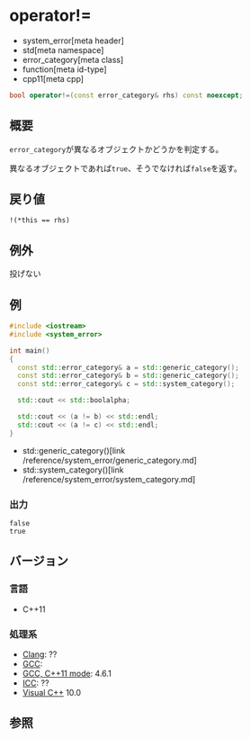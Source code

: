# operator!=
* system_error[meta header]
* std[meta namespace]
* error_category[meta class]
* function[meta id-type]
* cpp11[meta cpp]

```cpp
bool operator!=(const error_category& rhs) const noexcept;
```

## 概要
`error_category`が異なるオブジェクトかどうかを判定する。

異なるオブジェクトであれば`true`、そうでなければ`false`を返す。


## 戻り値
`!(*this == rhs)`


## 例外
投げない


## 例
```cpp example
#include <iostream>
#include <system_error>

int main()
{
  const std::error_category& a = std::generic_category();
  const std::error_category& b = std::generic_category();
  const std::error_category& c = std::system_category();

  std::cout << std::boolalpha;

  std::cout << (a != b) << std::endl;
  std::cout << (a != c) << std::endl;
}
```
* std::generic_category()[link /reference/system_error/generic_category.md]
* std::system_category()[link /reference/system_error/system_category.md]

### 出力
```
false
true
```

## バージョン
### 言語
- C++11

### 処理系
- [Clang](/implementation.md#clang): ??
- [GCC](/implementation.md#gcc): 
- [GCC, C++11 mode](/implementation.md#gcc): 4.6.1
- [ICC](/implementation.md#icc): ??
- [Visual C++](/implementation.md#visual_cpp) 10.0


## 参照
